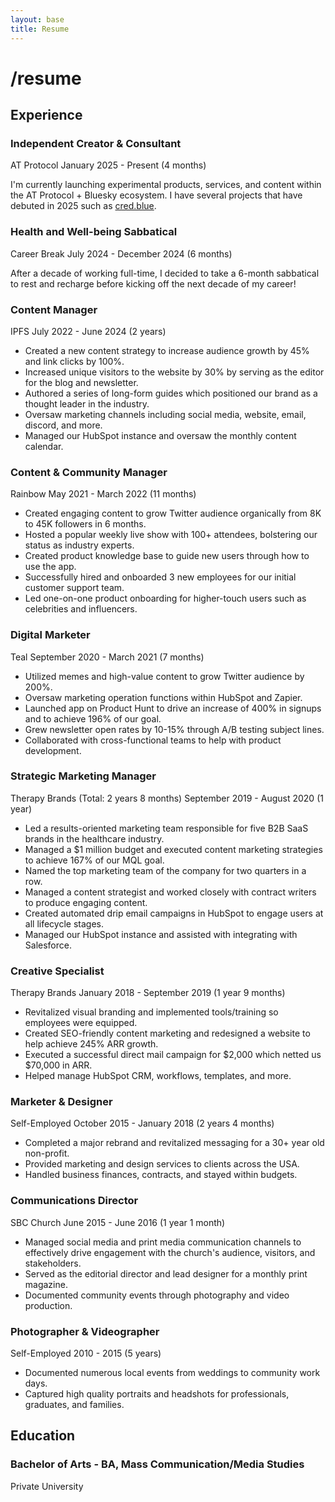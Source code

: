 ```yaml
---
layout: base
title: Resume
---
```


# /resume

<div class="resume">
  <h2>Experience</h2>
  
  <div class="job">
    <h3>Independent Creator & Consultant</h3>
    <div class="job-details">
      <span class="employer">AT Protocol</span>
      <span class="period">January 2025 - Present (4 months)</span>
    </div>
    <p>I'm currently launching experimental products, services, and content within the AT Protocol + Bluesky ecosystem. I have several projects that have debuted in 2025 such as <a href="https://cred.blue" target="_blank">cred.blue</a>.</p>
  </div>
  
  <div class="job sabbatical">
    <h3>Health and Well-being Sabbatical</h3>
    <div class="job-details">
      <span class="employer">Career Break</span>
      <span class="period">July 2024 - December 2024 (6 months)</span>
    </div>
    <p>After a decade of working full-time, I decided to take a 6-month sabbatical to rest and recharge before kicking off the next decade of my career!</p>
  </div>
  
  <div class="job">
    <h3>Content Manager</h3>
    <div class="job-details">
      <span class="employer">IPFS</span>
      <span class="period">July 2022 - June 2024 (2 years)</span>
    </div>
    <ul>
      <li>Created a new content strategy to increase audience growth by 45% and link clicks by 100%.</li>
      <li>Increased unique visitors to the website by 30% by serving as the editor for the blog and newsletter.</li>
      <li>Authored a series of long-form guides which positioned our brand as a thought leader in the industry.</li>
      <li>Oversaw marketing channels including social media, website, email, discord, and more.</li>
      <li>Managed our HubSpot instance and oversaw the monthly content calendar.</li>
    </ul>
  </div>
  
  <div class="job">
    <h3>Content & Community Manager</h3>
    <div class="job-details">
      <span class="employer">Rainbow</span>
      <span class="period">May 2021 - March 2022 (11 months)</span>
    </div>
    <ul>
      <li>Created engaging content to grow Twitter audience organically from 8K to 45K followers in 6 months.</li>
      <li>Hosted a popular weekly live show with 100+ attendees, bolstering our status as industry experts.</li>
      <li>Created product knowledge base to guide new users through how to use the app.</li>
      <li>Successfully hired and onboarded 3 new employees for our initial customer support team.</li>
      <li>Led one-on-one product onboarding for higher-touch users such as celebrities and influencers.</li>
    </ul>
  </div>
  
  <div class="job">
    <h3>Digital Marketer</h3>
    <div class="job-details">
      <span class="employer">Teal</span>
      <span class="period">September 2020 - March 2021 (7 months)</span>
    </div>
    <ul>
      <li>Utilized memes and high-value content to grow Twitter audience by 200%.</li>
      <li>Oversaw marketing operation functions within HubSpot and Zapier.</li>
      <li>Launched app on Product Hunt to drive an increase of 400% in signups and to achieve 196% of our goal.</li>
      <li>Grew newsletter open rates by 10-15% through A/B testing subject lines.</li>
      <li>Collaborated with cross-functional teams to help with product development.</li>
    </ul>
  </div>
  
  <div class="job">
    <h3>Strategic Marketing Manager</h3>
    <div class="job-details">
      <span class="employer">Therapy Brands</span> <span class="total-duration">(Total: 2 years 8 months)</span>
      <span class="period">September 2019 - August 2020 (1 year)</span>
    </div>
    <ul>
      <li>Led a results-oriented marketing team responsible for five B2B SaaS brands in the healthcare industry.</li>
      <li>Managed a $1 million budget and executed content marketing strategies to achieve 167% of our MQL goal.</li>
      <li>Named the top marketing team of the company for two quarters in a row.</li>
      <li>Managed a content strategist and worked closely with contract writers to produce engaging content.</li>
      <li>Created automated drip email campaigns in HubSpot to engage users at all lifecycle stages.</li>
      <li>Managed our HubSpot instance and assisted with integrating with Salesforce.</li>
    </ul>
  </div>
  
  <div class="job">
    <h3>Creative Specialist</h3>
    <div class="job-details">
      <span class="employer">Therapy Brands</span>
      <span class="period">January 2018 - September 2019 (1 year 9 months)</span>
    </div>
    <ul>
      <li>Revitalized visual branding and implemented tools/training so employees were equipped.</li>
      <li>Created SEO-friendly content marketing and redesigned a website to help achieve 245% ARR growth.</li>
      <li>Executed a successful direct mail campaign for $2,000 which netted us $70,000 in ARR.</li>
      <li>Helped manage HubSpot CRM, workflows, templates, and more.</li>
    </ul>
  </div>
  
  <div class="job">
    <h3>Marketer & Designer</h3>
    <div class="job-details">
      <span class="employer">Self-Employed</span>
      <span class="period">October 2015 - January 2018 (2 years 4 months)</span>
    </div>
    <ul>
      <li>Completed a major rebrand and revitalized messaging for a 30+ year old non-profit.</li>
      <li>Provided marketing and design services to clients across the USA.</li>
      <li>Handled business finances, contracts, and stayed within budgets.</li>
    </ul>
  </div>
  
  <div class="job">
    <h3>Communications Director</h3>
    <div class="job-details">
      <span class="employer">SBC Church</span>
      <span class="period">June 2015 - June 2016 (1 year 1 month)</span>
    </div>
    <ul>
      <li>Managed social media and print media communication channels to effectively drive engagement with the church's audience, visitors, and stakeholders.</li>
      <li>Served as the editorial director and lead designer for a monthly print magazine.</li>
      <li>Documented community events through photography and video production.</li>
    </ul>
  </div>
  
  <div class="job">
    <h3>Photographer & Videographer</h3>
    <div class="job-details">
      <span class="employer">Self-Employed</span>
      <span class="period">2010 - 2015 (5 years)</span>
    </div>
    <ul>
      <li>Documented numerous local events from weddings to community work days.</li>
      <li>Captured high quality portraits and headshots for professionals, graduates, and families.</li>
    </ul>
  </div>
  
  <h2>Education</h2>
  <div class="education">
    <h3>Bachelor of Arts - BA, Mass Communication/Media Studies</h3>
    <div>Private University</div>
  </div>
</div>